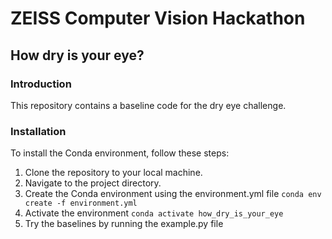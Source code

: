 # ZEISS Computer Vision Hackathon

## How dry is your eye?

### Introduction
This repository contains a baseline code for the dry eye challenge.

### Installation
To install the Conda environment, follow these steps:

1. Clone the repository to your local machine. 
2. Navigate to the project directory.
3. Create the Conda environment using the environment.yml file ```conda env create -f environment.yml```
4. Activate the environment ```conda activate how_dry_is_your_eye```
5. Try the baselines by running the example.py file

